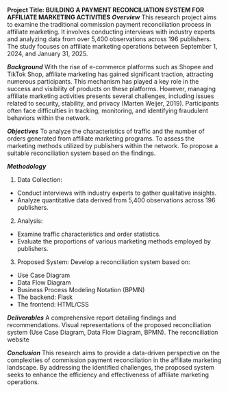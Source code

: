 **Project Title: BUILDING A PAYMENT RECONCILIATION SYSTEM FOR AFFILIATE MARKETING ACTIVITIES**
***Overview***
This research project aims to examine the traditional commission payment reconciliation process in affiliate marketing. It involves conducting interviews with industry experts and analyzing data from over 5,400 observations across 196 publishers. The study focuses on affiliate marketing operations between September 1, 2024, and January 31, 2025.

***Background***
With the rise of e-commerce platforms such as Shopee and TikTok Shop, affiliate marketing has gained significant traction, attracting numerous participants. This mechanism has played a key role in the success and visibility of products on these platforms. However, managing affiliate marketing activities presents several challenges, including issues related to security, stability, and privacy (Marten Weijer, 2019). Participants often face difficulties in tracking, monitoring, and identifying fraudulent behaviors within the network.

***Objectives***
To analyze the characteristics of traffic and the number of orders generated from affiliate marketing programs.
To assess the marketing methods utilized by publishers within the network.
To propose a suitable reconciliation system based on the findings.

***Methodology***
1. Data Collection:
+ Conduct interviews with industry experts to gather qualitative insights.
+ Analyze quantitative data derived from 5,400 observations across 196 publishers.

2. Analysis:
+ Examine traffic characteristics and order statistics.
+ Evaluate the proportions of various marketing methods employed by publishers.

3. Proposed System:
Develop a reconciliation system based on:
+ Use Case Diagram
+ Data Flow Diagram
+ Business Process Modeling Notation (BPMN)
+ The backend: Flask
+ The frontend: HTML/CSS

***Deliverables***
A comprehensive report detailing findings and recommendations.
Visual representations of the proposed reconciliation system (Use Case Diagram, Data Flow Diagram, BPMN).
The reconciliation website

***Conclusion***
This research aims to provide a data-driven perspective on the complexities of commission payment reconciliation in the affiliate marketing landscape. By addressing the identified challenges, the proposed system seeks to enhance the efficiency and effectiveness of affiliate marketing operations.
